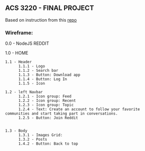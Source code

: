 ## ACS 3220 - FINAL PROJECT 

Based on instruction from this [repo](https://github.com/Tech-at-DU/Node-Reddit-Clone) 

### Wireframe:

0.0 - NodeJS REDDIT
 
1.0 - HOME

    1.1 - Header
          1.1.1 - Logo
          1.1.2 - Search bar
          1.1.3 - Button: Download app
          1.1.4 - Button: Log In
          1.1.5 - Icon

    1.2 - left Navbar
          1.2.1 - Icon group: Feed
          1.2.2 - Icon group: Recent
          1.2.3 - Icon group: Topic
          1.2.4 - Text: Create an account to follow your favorite communities and start taking part in conversations.
          1.2.5 - Button: Join Reddit


    1.3 - Body
          1.3.1 - Images Grid:
          1.3.2 - Posts
          1.4.2 - Button: Back to top
```
